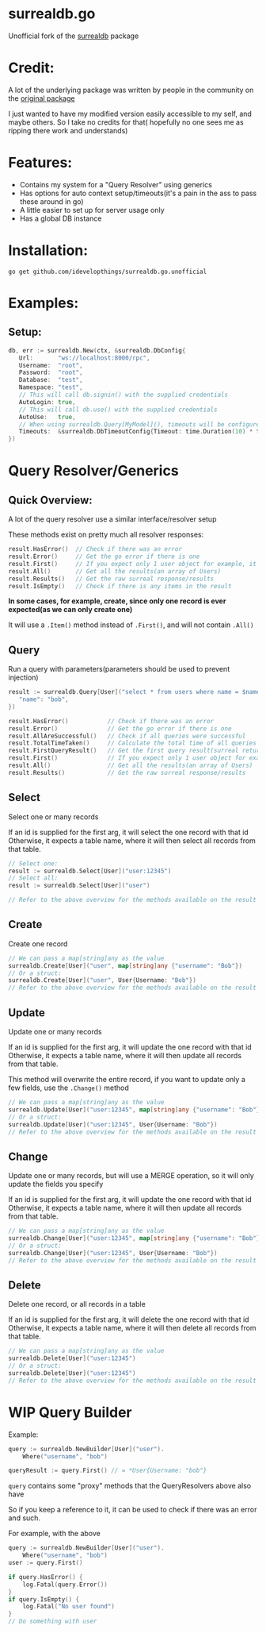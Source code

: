 # surrealdb.go

Unofficial fork of the [surrealdb](https://github.com/surrealdb/surrealdb.go) package

# Credit:

A lot of the underlying package was written by people in the community on
the [original package](https://github.com/surrealdb/surrealdb.go)

I just wanted to have my modified version easily accessible to my self, and maybe others. So I take no credits for that(
hopefully no one sees me as ripping there work and understands)

# Features:

- Contains my system for a "Query Resolver" using generics
- Has options for auto context setup/timeouts(it's a pain in the ass to pass these around in go)
- A little easier to set up for server usage only
- Has a global DB instance

# Installation:
```shell
go get github.com/idevelopthings/surrealdb.go.unofficial
```

# Examples:

## Setup:

```go
db, err := surrealdb.New(ctx, &surrealdb.DbConfig{
   Url:       "ws://localhost:8000/rpc",
   Username:  "root",
   Password:  "root",
   Database:  "test",
   Namespace: "test",
   // This will call db.signin() with the supplied credentials
   AutoLogin: true,
   // This will call db.use() with the supplied credentials
   AutoUse:   true,
   // When using surrealdb.Query[MyModel](), timeouts will be configured
   Timeouts:  &surrealdb.DbTimeoutConfig{Timeout: time.Duration(10) * time.Second},
})
```

# Query Resolver/Generics

## Quick Overview:
A lot of the query resolver use a similar interface/resolver setup

These methods exist on pretty much all resolver responses:
```go
result.HasError()  // Check if there was an error
result.Error()     // Get the go error if there is one
result.First()     // If you expect only 1 user object for example, it will take the first out of the response and return it(so you don't have to play with arrays, it will be a "User" instance for example)
result.All()       // Get all the results(an array of Users)
result.Results()   // Get the raw surreal response/results
result.IsEmpty()   // Check if there is any items in the result
```

**In some cases, for example, create, since only one record is ever expected(as we can only create one)**

It will use a ``.Item()`` method instead of ``.First()``, and will not contain ``.All()``


## Query
Run a query with parameters(parameters should be used to prevent injection)
```go
result := surrealdb.Query[User]("select * from users where name = $name", map[string]any{
   "name": "bob",
})

result.HasError()           // Check if there was an error
result.Error()              // Get the go error if there is one
result.AllAreSuccessful()   // Check if all queries were successful
result.TotalTimeTaken()     // Calculate the total time of all queries
result.FirstQueryResult()   // Get the first query result(surreal returns multiple results for a query, so if you run more than 1, this is useful)
result.First()              // If you expect only 1 user object for example, it will take the first out of the response and return it(so you don't have to play with arrays, it will be a "User" instance for example)
result.All()                // Get all the results(an array of Users)
result.Results()            // Get the raw surreal response/results
```


## Select
Select one or many records

If an id is supplied for the first arg, it will select the one record with that id
Otherwise, it expects a table name, where it will then select all records from that table.

```go
// Select one:
result := surrealdb.Select[User]("user:12345")
// Select all:
result := surrealdb.Select[User]("user")

// Refer to the above overview for the methods available on the result
```

## Create
Create one record

```go
// We can pass a map[string]any as the value
surrealdb.Create[User]("user", map[string]any {"username": "Bob"})
// Or a struct:
surrealdb.Create[User]("user", User{Username: "Bob"})
// Refer to the above overview for the methods available on the result
```

## Update
Update one or many records

If an id is supplied for the first arg, it will update the one record with that id
Otherwise, it expects a table name, where it will then update all records from that table.

This method will overwrite the entire record, if you want to update only a few fields, use the ``.Change()`` method

```go
// We can pass a map[string]any as the value
surrealdb.Update[User]("user:12345", map[string]any {"username": "Bob"})
// Or a struct:
surrealdb.Update[User]("user:12345", User{Username: "Bob"})
// Refer to the above overview for the methods available on the result
```

## Change
Update one or many records, but will use a MERGE operation, so it will only update the fields you specify

If an id is supplied for the first arg, it will update the one record with that id
Otherwise, it expects a table name, where it will then update all records from that table.

```go
// We can pass a map[string]any as the value
surrealdb.Change[User]("user:12345", map[string]any {"username": "Bob"})
// Or a struct:
surrealdb.Change[User]("user:12345", User{Username: "Bob"})
// Refer to the above overview for the methods available on the result
```

## Delete
Delete one record, or all records in a table

If an id is supplied for the first arg, it will delete the one record with that id
Otherwise, it expects a table name, where it will then delete all records from that table.

```go
// We can pass a map[string]any as the value
surrealdb.Delete[User]("user:12345")
// Or a struct:
surrealdb.Delete[User]("user:12345")
// Refer to the above overview for the methods available on the result
```



# WIP Query Builder

Example:

```go 
query := surrealdb.NewBuilder[User]("user").
    Where("username", "bob")

queryResult := query.First() // = *User{Username: "bob"}
```

`query` contains some "proxy" methods that the QueryResolvers above also have

So if you keep a reference to it, it can be used to check if there was an error and such. 

For example, with the above

```go
query := surrealdb.NewBuilder[User]("user").
    Where("username", "bob")
user := query.First()

if query.HasError() {
    log.Fatal(query.Error())
}
if query.IsEmpty() {
    log.Fatal("No user found")
}
// Do something with user
```